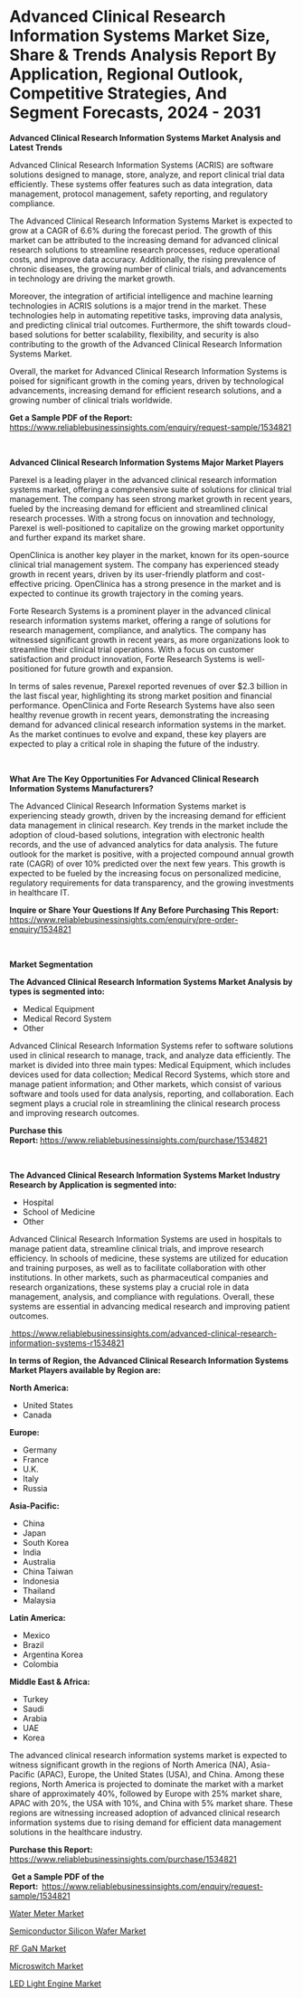 <p><h1>Advanced Clinical Research Information Systems Market Size, Share & Trends Analysis Report By Application, Regional Outlook, Competitive Strategies, And Segment Forecasts, 2024 - 2031</h1></p><p><strong>Advanced Clinical Research Information Systems Market Analysis and Latest Trends</strong></p>
<p><p>Advanced Clinical Research Information Systems (ACRIS) are software solutions designed to manage, store, analyze, and report clinical trial data efficiently. These systems offer features such as data integration, data management, protocol management, safety reporting, and regulatory compliance.</p><p>The Advanced Clinical Research Information Systems Market is expected to grow at a CAGR of 6.6% during the forecast period. The growth of this market can be attributed to the increasing demand for advanced clinical research solutions to streamline research processes, reduce operational costs, and improve data accuracy. Additionally, the rising prevalence of chronic diseases, the growing number of clinical trials, and advancements in technology are driving the market growth.</p><p>Moreover, the integration of artificial intelligence and machine learning technologies in ACRIS solutions is a major trend in the market. These technologies help in automating repetitive tasks, improving data analysis, and predicting clinical trial outcomes. Furthermore, the shift towards cloud-based solutions for better scalability, flexibility, and security is also contributing to the growth of the Advanced Clinical Research Information Systems Market.</p><p>Overall, the market for Advanced Clinical Research Information Systems is poised for significant growth in the coming years, driven by technological advancements, increasing demand for efficient research solutions, and a growing number of clinical trials worldwide.</p></p>
<p><strong>Get a Sample PDF of the Report:&nbsp;</strong> <a href="https://www.reliablebusinessinsights.com/enquiry/request-sample/1534821">https://www.reliablebusinessinsights.com/enquiry/request-sample/1534821</a></p>
<p>&nbsp;</p>
<p><strong>Advanced Clinical Research Information Systems Major Market Players</strong></p>
<p><p>Parexel is a leading player in the advanced clinical research information systems market, offering a comprehensive suite of solutions for clinical trial management. The company has seen strong market growth in recent years, fueled by the increasing demand for efficient and streamlined clinical research processes. With a strong focus on innovation and technology, Parexel is well-positioned to capitalize on the growing market opportunity and further expand its market share.</p><p>OpenClinica is another key player in the market, known for its open-source clinical trial management system. The company has experienced steady growth in recent years, driven by its user-friendly platform and cost-effective pricing. OpenClinica has a strong presence in the market and is expected to continue its growth trajectory in the coming years.</p><p>Forte Research Systems is a prominent player in the advanced clinical research information systems market, offering a range of solutions for research management, compliance, and analytics. The company has witnessed significant growth in recent years, as more organizations look to streamline their clinical trial operations. With a focus on customer satisfaction and product innovation, Forte Research Systems is well-positioned for future growth and expansion.</p><p>In terms of sales revenue, Parexel reported revenues of over $2.3 billion in the last fiscal year, highlighting its strong market position and financial performance. OpenClinica and Forte Research Systems have also seen healthy revenue growth in recent years, demonstrating the increasing demand for advanced clinical research information systems in the market. As the market continues to evolve and expand, these key players are expected to play a critical role in shaping the future of the industry.</p></p>
<p>&nbsp;</p>
<p><strong>What Are The Key Opportunities For Advanced Clinical Research Information Systems Manufacturers?</strong></p>
<p><p>The Advanced Clinical Research Information Systems market is experiencing steady growth, driven by the increasing demand for efficient data management in clinical research. Key trends in the market include the adoption of cloud-based solutions, integration with electronic health records, and the use of advanced analytics for data analysis. The future outlook for the market is positive, with a projected compound annual growth rate (CAGR) of over 10% predicted over the next few years. This growth is expected to be fueled by the increasing focus on personalized medicine, regulatory requirements for data transparency, and the growing investments in healthcare IT.</p></p>
<p><strong>Inquire or Share Your Questions If Any Before Purchasing This Report:</strong> <a href="https://www.reliablebusinessinsights.com/enquiry/pre-order-enquiry/1534821">https://www.reliablebusinessinsights.com/enquiry/pre-order-enquiry/1534821</a></p>
<p>&nbsp;</p>
<p><strong>Market Segmentation</strong></p>
<p><strong>The Advanced Clinical Research Information Systems Market Analysis by types is segmented into:</strong></p>
<p><ul><li>Medical Equipment</li><li>Medical Record System</li><li>Other</li></ul></p>
<p><p>Advanced Clinical Research Information Systems refer to software solutions used in clinical research to manage, track, and analyze data efficiently. The market is divided into three main types: Medical Equipment, which includes devices used for data collection; Medical Record Systems, which store and manage patient information; and Other markets, which consist of various software and tools used for data analysis, reporting, and collaboration. Each segment plays a crucial role in streamlining the clinical research process and improving research outcomes.</p></p>
<p><strong>Purchase this Report:&nbsp;</strong><a href="https://www.reliablebusinessinsights.com/purchase/1534821">https://www.reliablebusinessinsights.com/purchase/1534821</a></p>
<p>&nbsp;</p>
<p><strong>The Advanced Clinical Research Information Systems Market Industry Research by Application is segmented into:</strong></p>
<p><ul><li>Hospital</li><li>School of Medicine</li><li>Other</li></ul></p>
<p><p>Advanced Clinical Research Information Systems are used in hospitals to manage patient data, streamline clinical trials, and improve research efficiency. In schools of medicine, these systems are utilized for education and training purposes, as well as to facilitate collaboration with other institutions. In other markets, such as pharmaceutical companies and research organizations, these systems play a crucial role in data management, analysis, and compliance with regulations. Overall, these systems are essential in advancing medical research and improving patient outcomes.</p></p>
<p><a href="https://www.reliablebusinessinsights.com/advanced-clinical-research-information-systems-r1534821">&nbsp;https://www.reliablebusinessinsights.com/advanced-clinical-research-information-systems-r1534821</a></p>
<p><strong>In terms of Region, the Advanced Clinical Research Information Systems Market Players available by Region are:</strong></p>
<p>
    <p> <strong> North America: </strong>
        <ul>
            <li>United States</li>
            <li>Canada</li>
        </ul>
        </p> 
    <p> <strong> Europe: </strong>
        <ul>
            <li>Germany</li>
            <li>France</li>
            <li>U.K.</li>
            <li>Italy</li>
            <li>Russia</li>
        </ul>
        </p> 
    <p> <strong> Asia-Pacific: </strong>
        <ul>
            <li>China</li>
            <li>Japan</li>
            <li>South Korea</li>
            <li>India</li>
            <li>Australia</li>
            <li>China Taiwan</li>
            <li>Indonesia</li>
            <li>Thailand</li>
            <li>Malaysia</li>
        </ul>
        </p> 
    <p> <strong> Latin America: </strong>
        <ul>
            <li>Mexico</li>
            <li>Brazil</li>
            <li>Argentina Korea</li>
            <li>Colombia</li>
        </ul>
        </p> 
    <p> <strong> Middle East & Africa: </strong>
        <ul>
            <li>Turkey</li>
            <li>Saudi</li>
            <li>Arabia</li>
            <li>UAE</li>
            <li>Korea</li>
        </ul>
    </p>
    </p>
<p><p>The advanced clinical research information systems market is expected to witness significant growth in the regions of North America (NA), Asia-Pacific (APAC), Europe, the United States (USA), and China. Among these regions, North America is projected to dominate the market with a market share of approximately 40%, followed by Europe with 25% market share, APAC with 20%, the USA with 10%, and China with 5% market share. These regions are witnessing increased adoption of advanced clinical research information systems due to rising demand for efficient data management solutions in the healthcare industry.</p></p>
<p><strong>Purchase this Report: </strong><a href="https://www.reliablebusinessinsights.com/purchase/1534821">https://www.reliablebusinessinsights.com/purchase/1534821</a></p>
<p>&nbsp;<strong>Get a Sample PDF of the Report:&nbsp;&nbsp;</strong><a href="https://www.reliablebusinessinsights.com/enquiry/request-sample/1534821">https://www.reliablebusinessinsights.com/enquiry/request-sample/1534821</a></p>
<p><strong></strong></p>
<p><p><a href="https://medium.com/@hassen.nww/insights-into-water-meter-market-share-and-competitive-landscape-for-period-from-2024-to-2031-645662dbf076">Water Meter Market</a></p><p><a href="https://medium.com/@amyjacobi/an-in-depth-analysis-of-the-global-semiconductor-silicon-wafer-market-scope-and-its-rapid-growing-8aabfe397cc0">Semiconductor Silicon Wafer Market</a></p><p><a href="https://medium.com/@garyshaw626/insights-into-rf-gan-market-share-and-competitive-landscape-for-period-from-2024-to-2031-c36a5d575fc3">RF GaN Market</a></p><p><a href="https://medium.com/@sagorhossaincs33_80453/comprehensive-analysis-of-the-global-microswitch-market-growth-trends-market-forecasts-2024-f79d6032c772">Microswitch Market</a></p><p><a href="https://medium.com/@adribbs56546/deep-dive-into-the-led-light-engine-market-itstrends-market-segmentation-and-competitive-4939f3e9a405">LED Light Engine Market</a></p></p>